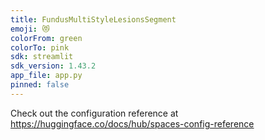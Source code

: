 ```yaml
---
title: FundusMultiStyleLesionsSegment
emoji: 😻
colorFrom: green
colorTo: pink
sdk: streamlit
sdk_version: 1.43.2
app_file: app.py
pinned: false
---
```


Check out the configuration reference at https://huggingface.co/docs/hub/spaces-config-reference
